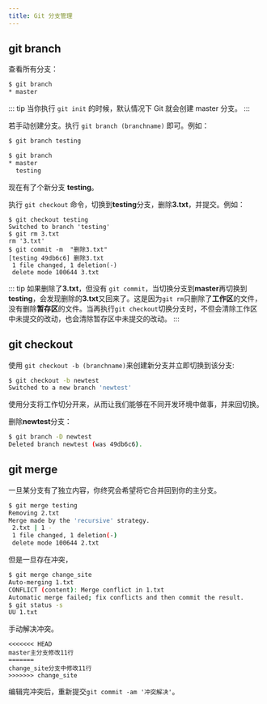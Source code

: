 ```yaml
---
title: Git 分支管理
---
```


## git branch
查看所有分支：
```sh
$ git branch
* master
```
::: tip
当你执行 `git init` 的时候，默认情况下 Git 就会创建 master 分支。
:::

若手动创建分支。执行 `git branch (branchname)` 即可。例如：
```sh
$ git branch testing

$ git branch
* master
  testing
```
现在有了个新分支 **testing**。

执行 `git checkout` 命令，切换到**testing**分支，删除**3.txt**，并提交。例如：
```
$ git checkout testing
Switched to branch 'testing'
$ git rm 3.txt
rm '3.txt'
$ git commit -m  "删除3.txt"
[testing 49db6c6] 删除3.txt
 1 file changed, 1 deletion(-)
 delete mode 100644 3.txt
```
::: tip
如果删除了**3.txt**，但没有 `git commit`，当切换分支到**master**再切换到**testing**，会发现删除的**3.txt**又回来了。这是因为`git rm`只删除了**工作区**的文件，没有删除**暂存区**的文件。当再执行`git checkout`切换分支时，不但会清除工作区中未提交的改动，也会清除暂存区中未提交的改动。
:::


## git checkout

使用 `git checkout -b (branchname)`来创建新分支并立即切换到该分支:
```sh
$ git checkout -b newtest
Switched to a new branch 'newtest'
```
使用分支将工作切分开来，从而让我们能够在不同开发环境中做事，并来回切换。

删除**newtest**分支：
```sh
$ git branch -D newtest
Deleted branch newtest (was 49db6c6).
```

## git merge
一旦某分支有了独立内容，你终究会希望将它合并回到你的主分支。 
```sh
$ git merge testing
Removing 2.txt
Merge made by the 'recursive' strategy.
 2.txt | 1 -
 1 file changed, 1 deletion(-)
 delete mode 100644 2.txt
```

但是一旦存在冲突，
```sh
$ git merge change_site
Auto-merging 1.txt
CONFLICT (content): Merge conflict in 1.txt
Automatic merge failed; fix conflicts and then commit the result.
$ git status -s
UU 1.txt
```
手动解决冲突。
```
<<<<<<< HEAD
master主分支修改11行
=======
change_site分支中修改11行
>>>>>>> change_site
```
编辑完冲突后，重新提交`git commit -am '冲突解决'`。